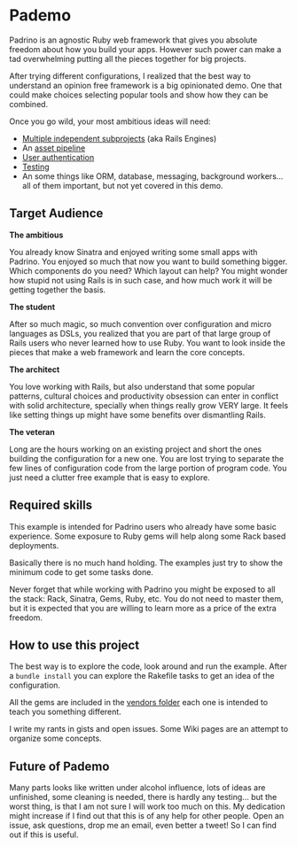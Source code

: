 # Pademo

Padrino is an agnostic Ruby web framework that gives you absolute freedom about
how you build your apps. However such power can make a tad overwhelming putting
all the pieces together for big projects.

After trying different configurations, I realized that the best way to
understand an opinion free framework is a big opinionated demo. One that could
make choices selecting popular tools and show how they can be combined.

Once you go wild, your most ambitious ideas will need:

  - [Multiple independent subprojects](https://github.com/zenbits/pademo/tree/master/vendors) (aka Rails Engines)
  - An [asset pipeline](https://github.com/zenbits/pademo/wiki/Asset-Pipeline) 
  - [User authentication](https://github.com/zenbits/pademo/wiki/Authentication)
  - [Testing](https://github.com/zenbits/pademo/wiki/Testing)
  - An some things like ORM, database, messaging, background workers... all of
    them important, but not yet covered in this demo.

## Target Audience

**The ambitious**

You already know Sinatra and enjoyed writing some small apps with Padrino. You
enjoyed so much that now you want to build something bigger. Which components
do you need? Which layout can help? You might wonder how stupid not using Rails
is in such case, and how much work it will be getting together the basis.

**The student**

After so much magic, so much convention over configuration and micro languages
as DSLs, you realized that you are part of that large group of Rails users who
never learned how to use Ruby. You want to look inside the pieces that make
a web framework and learn the core concepts.

**The architect**

You love working with Rails, but also understand that some popular patterns,
cultural choices and productivity obsession can enter in conflict with
solid architecture, specially when things really grow VERY large. It feels like
setting things up might have some benefits over dismantling Rails.

**The veteran**

Long are the hours working on an existing project and short the ones building
the configuration for a new one. You are lost trying to separate the few
lines of configuration code from the large portion of program code. You just
need a clutter free example that is easy to explore.

## Required skills

This example is intended for Padrino users who already have some basic
experience. Some exposure to Ruby gems will help along some Rack based
deployments. 

Basically there is no much hand holding. The examples just try to show the
minimum code to get some tasks done.

Never forget that while working with Padrino you might be exposed to all the
stack: Rack, Sinatra, Gems, Ruby, etc. You do not need to master them, but it
is expected that you are willing to learn more as a price of the extra freedom.

## How to use this project

The best way is to explore the code, look around and run the example. After
a `bundle install` you can explore the Rakefile tasks to get an idea of the
configuration.

All the gems are included in the [vendors
folder](https://github.com/zenbits/pademo/tree/master/vendors) each one is
intended to teach you something different.

I write my rants in gists and open issues. Some Wiki pages are an attempt to
organize some concepts.


## Future of Pademo

Many parts looks like written under alcohol influence, lots of ideas are
unfinished, some cleaning is needed, there is hardly any testing... but the
worst thing, is that I am not sure I will work too much on this. My dedication
might increase if I find out that this is of any help for other people. Open an
issue, ask questions, drop me an email, even better a tweet! So I can find out
if this is useful.


